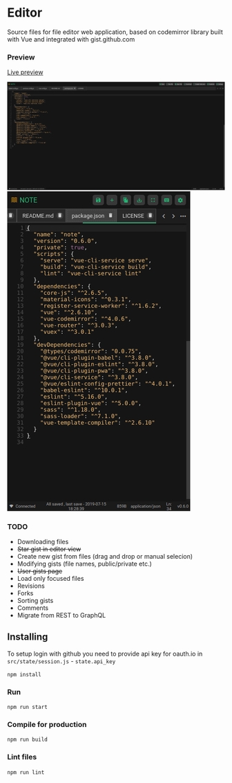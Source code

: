 # Editor
Source files for file editor web application, based on codemirror library built with Vue and integrated with gist.github.com

### Preview
[Live preview](https://editor.eswomp.it)

![Editor preview desktop](https://raw.githubusercontent.com/maeek/editor/master/src/assets/preview.png)
![Editor preview mobile](https://raw.githubusercontent.com/maeek/editor/master/src/assets/preview_m.png)

### TODO
  - Downloading files
  - ~~Star gist in editor view~~
  - Create new gist from files (drag and drop or manual selecion)
  - Modifying gists (file names, public/private etc.)
  - ~~User gists page~~
  - Load only focused files
  - Revisions
  - Forks
  - Sorting gists
  - Comments
  - Migrate from REST to GraphQL

## Installing
To setup login with github you need to provide api key for oauth.io in `src/state/session.js` - `state.api_key`
```
npm install
```

### Run
```
npm run start
```

### Compile for production
```
npm run build
```

### Lint files
```
npm run lint
```